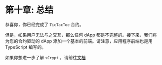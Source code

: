 # 第十章: 总结

恭喜你，你已经完成了 `TicTacToe` 合约。

但是，如果用户无法与之交互，那么任何 dApp 都是不完整的。接下来，我们将为您的合约驱动的 dApp 添加一个基本的前端。请注意，应用程序前端也是用 TypeScript 编写的。

如果你想进一步了解 `sCrypt` ，请前往[文档](https://docs.scrypt.io)






